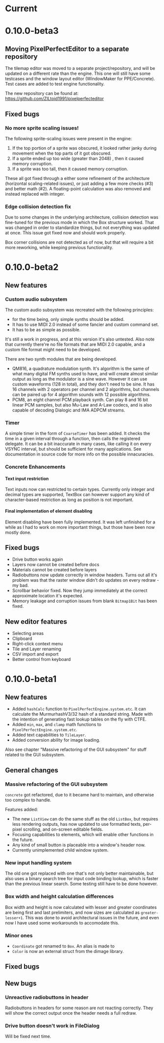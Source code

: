 # Current



# 0.10.0-beta3

## Moving PixelPerfectEditor to a separate repository

The tilemap editor was moved to a separate project/repository, and will be updated on a different rate than the engine.
This one will still have some testcases and the window layout editor (WindowMaker for PPE/Concrete). Test cases are
added to test engine functionality.

The new repository can be found at: https://github.com/ZILtoid1991/pixelperfecteditor

## Fixed bugs

### No more sprite scaling issues!

The following sprite-scaling issues were present in the engine:

1) If the top portion of a sprite was obscured, it looked rather janky during movement when the top parts of it got 
obscured.
2) If a sprite ended up too wide (greater than 2048) , then it caused memory corruption.
3) If a sprite was too tall, then it caused memory corruption.

These all got fixed through a either some refinement of the architecture (horizontal scaling-related issues), or just
adding a few more checks (#3) and better math (#2). A floating-point calculation was also removed and instead replaced 
with integer.

### Edge collision detection fix

Due to some changes in the underlying architecture, collision detection was fine-tuned for the previous mode in which
the Box structure worked. That was changed in order to standardize things, but not everything was updated at once. This
issue got fixed now and should work properly.

Box corner collisions are not detected as of now, but that will require a bit more reworking, while keeping previous
functionality.

# 0.10.0-beta2

## New features

### Custom audio subsystem

The custom audio subsystem was recreated with the following principles:

* for the time being, only simple synths should be added.
* It has to use MIDI 2.0 instead of some fancier and custom command set.
* It has to be as simple as possible.

It's still a work in progress, and at this version it's also untested. Also note that currently there're no file
formats that are MIDI 2.0 capable, and a custom file format might need to be developed. 

There are two synth modules that are being developed.

* QM816, a quadrature modulation synth. It's algorithm is the same of what many digital FM synths used to have, and
will create almost similar output as long as the modulator is a sine wave. However it can use custom waveforms (128 in
total), and they don't need to be sine. It has 16 channels with 2 operators per channel and 2 algorithms, but channels
can be paired up for 4 algorithm sounds with 12 possible algorithms.
* PCM8, an eight channel PCM playback synth. Can play 8 and 16 bit linear PCM samples, but also Mu-Law and A-Law 
codecs, and is also capable of decoding Dialogic and IMA ADPCM streams.

### Timer

A simple timer in the form of `CoarseTimer` has been added. It checks the time in a given interval through a function,
then calls the registered delegate. It can be a bit inaccurate in many cases, like calling it on every VSYNC interval,
but should be sufficient for many applications. See documentation in source code for more info on the possible 
innacuracies.

### Concrete Enhancements

#### Text input restriction

Text inputs now can restricted to certain types. Currently only integer and decimal types are supported, TextBox can
however support any kind of character-based restriction as long as position is not important.

#### Final implementation of element disabling

Element disabling have been fully implemented. It was left unfinished for a while as I had to work on more important
things, but those have been now mostly done.

## Fixed bugs

* Drive button works again
* Layers now cannot be created before docs
* Materials cannot be created before layers
* Radiobuttons now update correctly in window headers. Turns out all it's problem was that the raster window didn't do
updates on every redraw - my bad.
* Scrollbar behavior fixed. Now they jump immediately at the correct approximate location it's expected.
* Memory leakage and corruption issues from blank `Bitmap1Bit` has been fixed.

## New editor features

* Selecting areas
* Clipboard
* Right-click context menu
* Tile and Layer renaming
* CSV import and export 
* Better control from keyboard

# 0.10.0-beta1
## New features

 * Added `hashCalc` function to `PixelPerfectEngine.system.etc`. It can calculate the MurmurhashV3/32 hash of a
standard string. Made with the intention of generating fast lookup tables on the fly with CTFE.
 * Added `min`, `max`, and `clamp` math functions to `PixelPerfectEngine.system.etc`.
 * Added text capabilities to `TileLayer`.
 * Added conversion ability for image loading.

Also see chapter "Massive refactoring of the GUI subsystem" for stuff related to the GUI subsystem.

## General changes

### Massive refactoring of the GUI subsystem

`concrete` got refactored, due to it became hard to maintain, and otherwise too complex to handle.

Features added:

 * The new `ListView` can do the same stuff as the old `ListBox`, but requires less rendering outputs, has now
 updated to use formatted texts, per-pixel scrolling, and on-screen editable fields.
 * Focusing capabilities to elements, which will enable other functions in the future.
 * Any kind of small button is placeable into a window's header now.
 * Currently unimplemented child window system.

### New input handling system

The old one got replaced with one that's not only better maintainable, but also uses a binary search tree for
input code binding lookup, which is faster than the previous linear search. Some testing still have to be done
however.

### Box width and height calculation differences

Box width and height is now calculated with lesser and greater coordinates are being first and last prelimiters,
and now sizes are calculated as `greater-lesser+1`. This was done to avoid architectural issues in the future,
and even now I have used some workarounds to accomodate this.

### Minor ones

 * `Coordinate` got renamed to `Box`. An alias is made to 
 * `Color` is now an external struct from the dimage library.

## Fixed bugs

## New bugs

### Unreactive radiobuttons in header
Radiobuttons in headers for some reason are not reacting correctly. They will show the correct output once the 
header needs a full redraw.

### Drive button doesn't work in FileDialog
Will be fixed next time.